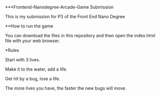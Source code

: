 ***Frontend-Nanodegree-Arcade-Game Submission

This is my submission for P3 of the Front End Nano Degree

**How to run the game

You can download the files in this repository and then open the index.html file with your web browser.

*Rules

Start with 3 lives.

Make it to the water, add a life.

Get hit by a bug, lose a life.

The more lives you have, the faster the new bugs will move.

